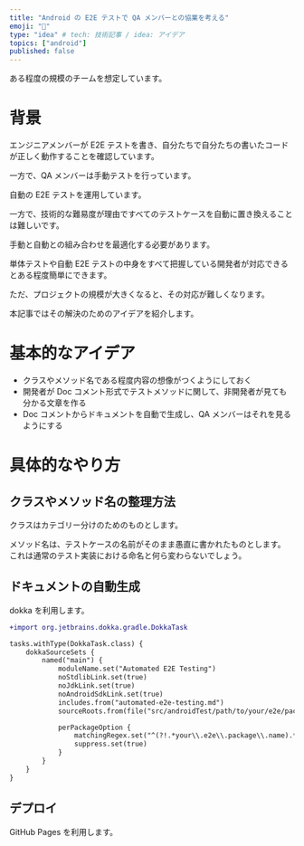 ```yaml
---
title: "Android の E2E テストで QA メンバーとの協業を考える"
emoji: "🌟"
type: "idea" # tech: 技術記事 / idea: アイデア
topics: ["android"]
published: false
---
```


ある程度の規模のチームを想定しています。

# 背景

エンジニアメンバーが E2E テストを書き、自分たちで自分たちの書いたコードが正しく動作することを確認しています。

一方で、QA メンバーは手動テストを行っています。

自動の E2E テストを運用しています。

一方で、技術的な難易度が理由ですべてのテストケースを自動に置き換えることは難しいです。

手動と自動との組み合わせを最適化する必要があります。

単体テストや自動 E2E テストの中身をすべて把握している開発者が対応できるとある程度簡単にできます。

ただ、プロジェクトの規模が大きくなると、その対応が難しくなります。

本記事ではその解決のためのアイデアを紹介します。

# 基本的なアイデア

- クラスやメソッド名である程度内容の想像がつくようにしておく
- 開発者が Doc コメント形式でテストメソッドに関して、非開発者が見ても分かる文章を作る
- Doc コメントからドキュメントを自動で生成し、QA メンバーはそれを見るようにする

# 具体的なやり方

## クラスやメソッド名の整理方法

クラスはカテゴリー分けのためのものとします。

メソッド名は、テストケースの名前がそのまま愚直に書かれたものとします。
これは通常のテスト実装における命名と何ら変わらないでしょう。

## ドキュメントの自動生成

dokka を利用します。

```diff gradle:app/build.gradle
+import org.jetbrains.dokka.gradle.DokkaTask

tasks.withType(DokkaTask.class) {
    dokkaSourceSets {
        named("main") {
            moduleName.set("Automated E2E Testing")
            noStdlibLink.set(true)
            noJdkLink.set(true)
            noAndroidSdkLink.set(true)
            includes.from("automated-e2e-testing.md")
            sourceRoots.from(file("src/androidTest/path/to/your/e2e/package"))

            perPackageOption {
                matchingRegex.set("^(?!.*your\\.e2e\\.package\\.name).*")
                suppress.set(true)
            }
        }
    }
}
```

## デプロイ

GitHub Pages を利用します。
